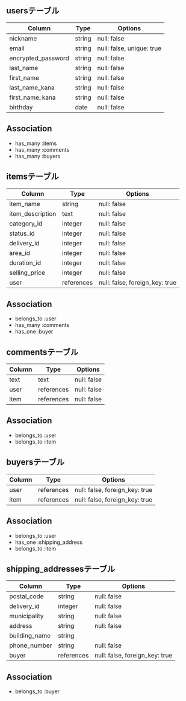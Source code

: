 ## usersテーブル

| Column              | Type    | Options                     |
| -----------------   | ------- | --------------------------- |
| nickname            | string  | null: false                 |
| email               | string  | null: false, unique: true   |
| encrypted_password  | string  | null: false                 |
| last_name           | string  | null: false                 |
| first_name          | string  | null: false                 |
| last_name_kana      | string  | null: false                 |
| first_name_kana     | string  | null: false                 |
| birthday            | date    | null: false                 |

## Association

- has_many :items
- has_many :comments
- has_many :buyers

## itemsテーブル

| Column           | Type      | Options                       |
| ---------------- | --------- | ----------------------------- |
| item_name        | string    | null: false                   |
| item_description | text      | null: false                   |
| category_id      | integer   | null: false                   |
| status_id        | integer   | null: false                   |
| delivery_id      | integer   | null: false                   |
| area_id          | integer   | null: false                   |
| duration_id      | integer   | null: false                   |
| selling_price    | integer   | null: false                   |
| user             | references| null: false, foreign_key: true|

## Association

- belongs_to :user
- has_many :comments
- has_one :buyer

## commentsテーブル

| Column     | Type       | Options           |
| ---------- | ---------- | ----------------- |
| text       | text       | null: false       |
| user       | references | null: false       |
| item       | references | null: false       |

## Association

- belongs_to :user
- belongs_to :item

## buyersテーブル

| Column            | Type       | Options                          |
| ----------------- | ---------- | -------------------------------- |
| user              | references | null: false, foreign_key: true   |
| item              | references | null: false, foreign_key: true   |

## Association

- belongs_to :user
- has_one :shipping_address
- belongs_to :item

## shipping_addressesテーブル

| Column             | Type       | Options                         |
| ------------------ | ---------- | ----------------                |
| postal_code        | string     | null: false                     |
| delivery_id        | integer    | null: false                     |
| municipality       | string     | null: false                     |
| address            | string     | null: false                     |
| building_name      | string     |                                 |
| phone_number       | string     | null: false                     |
| buyer              | references | null: false, foreign_key: true  |

## Association

- belongs_to :buyer